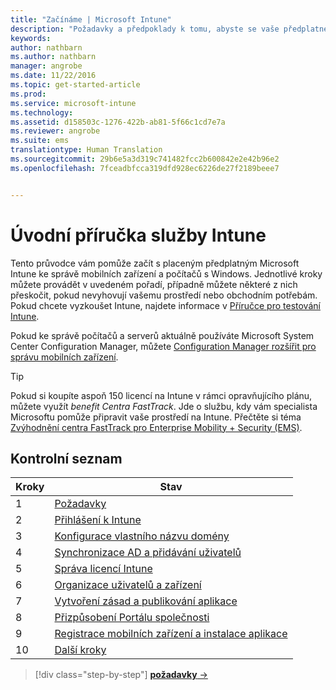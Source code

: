 ```yaml
---
title: "Začínáme | Microsoft Intune"
description: "Požadavky a předpoklady k tomu, abyste se vaše předplatné Intune dalo začít používat"
keywords: 
author: nathbarn
ms.author: nathbarn
manager: angrobe
ms.date: 11/22/2016
ms.topic: get-started-article
ms.prod: 
ms.service: microsoft-intune
ms.technology: 
ms.assetid: d158503c-1276-422b-ab81-5f66c1cd7e7a
ms.reviewer: angrobe
ms.suite: ems
translationtype: Human Translation
ms.sourcegitcommit: 29b6e5a3d319c741482fcc2b600842e2e42b96e2
ms.openlocfilehash: 7fceadbfcca319dfd928ec6226de27f2189beee7


---
```



# <a name="intune-quick-start-guide"></a>Úvodní příručka služby Intune
Tento průvodce vám pomůže začít s placeným předplatným Microsoft Intune ke správě mobilních zařízení a počítačů s Windows. Jednotlivé kroky můžete provádět v uvedeném pořadí, případně můžete některé z nich přeskočit, pokud nevyhovují vašemu prostředí nebo obchodním potřebám. Pokud chcete vyzkoušet Intune, najdete informace v [Příručce pro testování Intune](/intune/understand-explore/get-started-with-a-30-day-trial-of-microsoft-intune).  

Pokud ke správě počítačů a serverů aktuálně používáte Microsoft System Center Configuration Manager, můžete [Configuration Manager rozšířit pro správu mobilních zařízení](https://docs.microsoft.com/sccm/mdm/understand/choose-between-standalone-intune-and-hybrid-mobile-device-management).

>[!TIP]
>Pokud si koupíte aspoň 150 licencí na Intune v rámci opravňujícího plánu, můžete využít *benefit Centra FastTrack*. Jde o službu, kdy vám specialista Microsoftu pomůže připravit vaše prostředí na Intune. Přečtěte si téma [Zvýhodnění centra FastTrack pro Enterprise Mobility + Security (EMS)](https://docs.microsoft.com/enterprise-mobility-security/Solutions/enterprise-mobility-fasttrack-program).

## <a name="checklist"></a>Kontrolní seznam

| Kroky | Stav  |
| ------------- |-------------|
| 1  | [Požadavky](what-to-know-before-you-start-microsoft-intune.md) |
| 2 |  [Přihlášení k Intune](start-with-a-paid-subscription-to-microsoft-intune-step-1.md)     |  
| 3 | [Konfigurace vlastního názvu domény](start-with-a-paid-subscription-to-microsoft-intune-step-2.md)  |
| 4 | [Synchronizace AD a přidávání uživatelů](start-with-a-paid-subscription-to-microsoft-intune-step-3.md)  |
| 5 | [Správa licencí Intune](start-with-a-paid-subscription-to-microsoft-intune-step-4.md) |
| 6 | [Organizace uživatelů a zařízení](start-with-a-paid-subscription-to-microsoft-intune-step-5.md) |
| 7 | [Vytvoření zásad a publikování aplikace](start-with-a-paid-subscription-to-microsoft-intune-step-6.md) |
| 8 | [Přizpůsobení Portálu společnosti](start-with-a-paid-subscription-to-microsoft-intune-step-7.md) |
| 9 | [Registrace mobilních zařízení a instalace aplikace](start-with-a-paid-subscription-to-microsoft-intune-step-8.md) |
|10 | [Další kroky](post-configuration-tasks.md) |


>[!div class="step-by-step"]
[**požadavky** &rarr;](what-to-know-before-you-start-microsoft-intune.md)



<!--HONumber=Nov16_HO4-->


